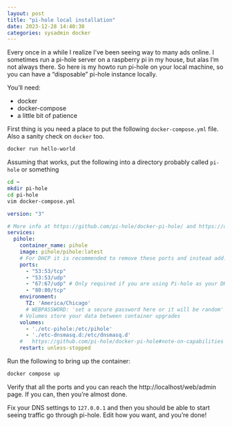 ```yaml
---
layout: post
title: "pi-hole local installation"
date: 2023-12-28 14:40:38
categories: sysadmin docker
---
```


Every once in a while I realize I’ve been seeing way to many ads online. I sometimes run a pi-hole server on a raspberry pi in my house, but alas I’m not always there. So here is my howto run pi-hole on your local machine, so you can have a “disposable” pi-hole instance locally.

You’ll need:
* docker
* docker-compose
* a little bit of patience

First thing is you need a place to put the following `docker-compose.yml` file. Also a sanity check on `docker` too.

```bash
docker run hello-world
```

Assuming that works, put the following into a directory probably called `pi-hole` or something
```bash
cd ~
mkdir pi-hole
cd pi-hole
vim docker-compose.yml
```

```yaml
version: "3"

# More info at https://github.com/pi-hole/docker-pi-hole/ and https://docs.pi-hole.net/
services:
  pihole:
    container_name: pihole
    image: pihole/pihole:latest
    # For DHCP it is recommended to remove these ports and instead add: network_mode: "host"
    ports:
      - "53:53/tcp"
      - "53:53/udp"
      - "67:67/udp" # Only required if you are using Pi-hole as your DHCP server
      - "80:80/tcp"
    environment:
      TZ: 'America/Chicago'
      # WEBPASSWORD: 'set a secure password here or it will be random'
    # Volumes store your data between container upgrades
    volumes:
      - './etc-pihole:/etc/pihole'
      - './etc-dnsmasq.d:/etc/dnsmasq.d'
    #   https://github.com/pi-hole/docker-pi-hole#note-on-capabilities
    restart: unless-stopped
```

Run the following to bring up the container:
```bash
docker compose up
```

Verify that all the ports and you can reach the http://localhost/web/admin page. If you can, then you’re almost done.

Fix your DNS settings to `127.0.0.1` and then you should be able to start seeing traffic go through pi-hole. Edit how you want, and you’re done!
